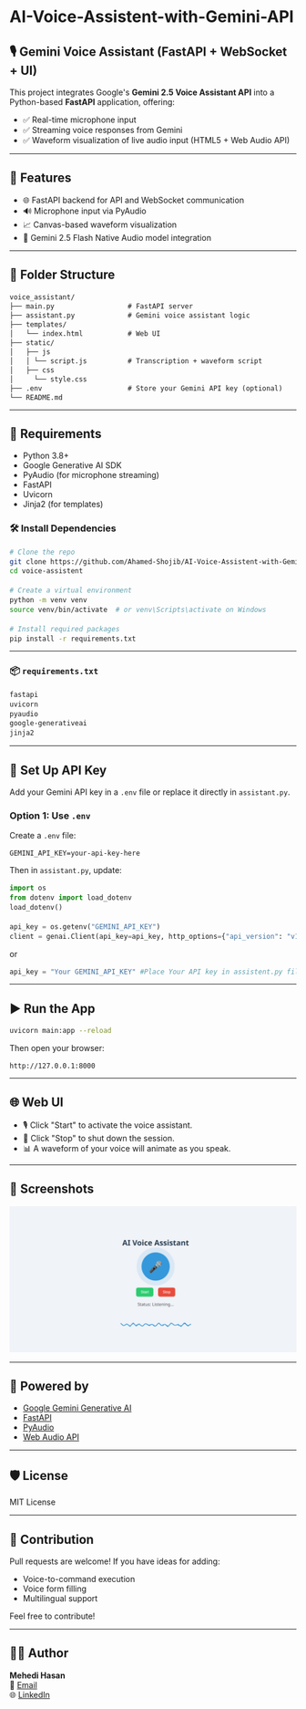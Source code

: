 # AI-Voice-Assistent-with-Gemini-API


## 🎙 Gemini Voice Assistant (FastAPI + WebSocket + UI)

This project integrates Google's **Gemini 2.5 Voice Assistant API** into a Python-based **FastAPI** application, offering:

- ✅ Real-time microphone input
- ✅ Streaming voice responses from Gemini
- ✅ Waveform visualization of live audio input (HTML5 + Web Audio API)

---

## 🚀 Features

- 🌐 FastAPI backend for API and WebSocket communication
- 🔊 Microphone input via PyAudio
- 📈 Canvas-based waveform visualization
- 🧠 Gemini 2.5 Flash Native Audio model integration

---

## 🧩 Folder Structure

```
voice_assistant/
├── main.py                  # FastAPI server
├── assistant.py             # Gemini voice assistant logic
├── templates/
│   └── index.html           # Web UI
├── static/
│   ├── js
│   │ └── script.js          # Transcription + waveform script
│   ├── css
│     └── style.css       
├── .env                     # Store your Gemini API key (optional)
└── README.md
```

---

## 🔧 Requirements

- Python 3.8+
- Google Generative AI SDK
- PyAudio (for microphone streaming)
- FastAPI
- Uvicorn
- Jinja2 (for templates)

### 🛠 Install Dependencies

```bash
# Clone the repo
git clone https://github.com/Ahamed-Shojib/AI-Voice-Assistent-with-Gemini-API.git
cd voice-assistent

# Create a virtual environment
python -m venv venv
source venv/bin/activate  # or venv\Scripts\activate on Windows

# Install required packages
pip install -r requirements.txt
```

---

### 📦 `requirements.txt`

```txt
fastapi
uvicorn
pyaudio
google-generativeai
jinja2
```

---

## 🔐 Set Up API Key

Add your Gemini API key in a `.env` file or replace it directly in `assistant.py`.

### Option 1: Use `.env`

Create a `.env` file:

```env
GEMINI_API_KEY=your-api-key-here
```

Then in `assistant.py`, update:

```python
import os
from dotenv import load_dotenv
load_dotenv()

api_key = os.getenv("GEMINI_API_KEY")
client = genai.Client(api_key=api_key, http_options={"api_version": "v1beta"})
```
or
```python
api_key = "Your GEMINI_API_KEY" #Place Your API key in assistent.py file
```

---

## ▶️ Run the App

```bash
uvicorn main:app --reload
```

Then open your browser:

```
http://127.0.0.1:8000
```

---

## 🌐 Web UI

* 🎙 Click "Start" to activate the voice assistant.
* 🛑 Click "Stop" to shut down the session.
* 📊 A waveform of your voice will animate as you speak.

---

## 📸 Screenshots

![UI Screenshot](UI_interface.png)

---

## 🧠 Powered by

* [Google Gemini Generative AI](https://ai.google.dev/)
* [FastAPI](https://fastapi.tiangolo.com/)
* [PyAudio](https://people.csail.mit.edu/hubert/pyaudio/)
* [Web Audio API](https://developer.mozilla.org/en-US/docs/Web/API/Web_Audio_API)

---

## 🛡 License

MIT License

---

## 💬 Contribution

Pull requests are welcome! If you have ideas for adding:

* Voice-to-command execution
* Voice form filling
* Multilingual support

Feel free to contribute!

---

## 🙋‍♂️ Author

**Mehedi Hasan**  
📧 [Email](mailto:mehedi.cse.gub.25@gmail.com)  
🌐 [LinkedIn](https://www.linkedin.com/in/mehedi-hasan-shojib/)  

